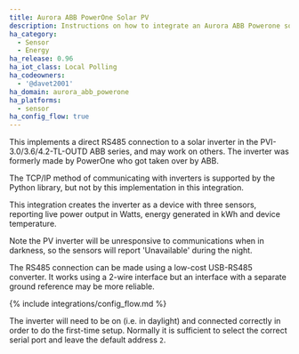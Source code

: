 ```yaml
---
title: Aurora ABB PowerOne Solar PV
description: Instructions on how to integrate an Aurora ABB Powerone solar inverter within Home Assistant.
ha_category:
  - Sensor
  - Energy
ha_release: 0.96
ha_iot_class: Local Polling
ha_codeowners:
  - '@davet2001'
ha_domain: aurora_abb_powerone
ha_platforms:
  - sensor
ha_config_flow: true
---
```


This implements a direct RS485 connection to a solar inverter in the
PVI-3.0/3.6/4.2-TL-OUTD ABB series, and may work on others.
The inverter was formerly made by PowerOne who got taken over by ABB.

The TCP/IP method of communicating with inverters is supported by the
Python library, but not by this implementation in this integration.

This integration creates the inverter as a device with three sensors, reporting live power output in Watts, energy generated in kWh and device temperature.

Note the PV inverter will be unresponsive to communications when in darkness, 
so the sensors will report 'Unavailable' during the night.

The RS485 connection can be made using a low-cost USB-RS485 converter. It works using a 2-wire interface but an interface with a separate ground reference may be more reliable.

{% include integrations/config_flow.md %} 

The inverter will need to be on (i.e. in daylight) and connected correctly in order to do the first-time setup. Normally it is sufficient to select the correct serial port and leave the default address `2`.
